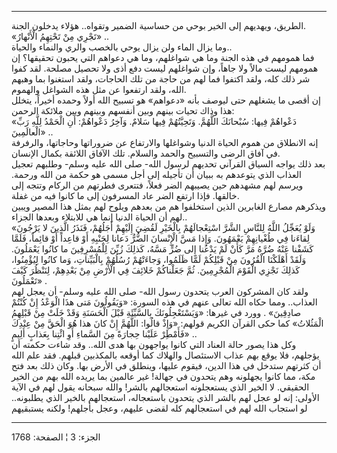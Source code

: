 ------------------------------------------------------------------------

الطريق، ويهديهم إلى الخير بوحي من حساسية الضمير وتقواه.. هؤلاء يدخلون
الجنة.  
«تَجْرِي مِنْ تَحْتِهِمُ الْأَنْهارُ» ..  
وما يزال الماء ولن يزال يوحي بالخصب والري والنماء والحياة..  
فما همومهم في هذه الجنة وما هي شواغلهم، وما هي دعواهم التي يحبون
تحقيقها؟ إن همومهم ليست مالاً ولا جاهاً، وإن شواغلهم ليست دفع أذى ولا
تحصيل مصلحة. لقد كفوا شر ذلك كله، ولقد اكتفوا فما لهم من حاجة من تلك
الحاجات، ولقد استغنوا بما وهبهم الله، ولقد ارتفعوا عن مثل هذه الشواغل
والهموم.  
إن أقصى ما يشغلهم حتى ليوصف بأنه «دعواهم» هو تسبيح الله أولاً وحمده
أخيراً، يتخلل هذا وذاك تحيات بينهم وبين أنفسهم وبينهم وبين ملائكة
الرحمن:  
«دَعْواهُمْ فِيها: سُبْحانَكَ اللَّهُمَّ. وَتَحِيَّتُهُمْ فِيها سَلامٌ. وَآخِرُ دَعْواهُمْ: أَنِ الْحَمْدُ لِلَّهِ
رَبِّ الْعالَمِينَ» ..  
إنه الانطلاق من هموم الحياة الدنيا وشواغلها والارتفاع عن ضروراتها
وحاجاتها، والرفرفة في آفاق الرضى والتسبيح والحمد والسلام. تلك الآفاق
اللائقة بكمال الإنسان.  
بعد ذلك يواجه السياق القرآني تحديهم لرسول الله- صلى الله عليه وسلم-
وطلبهم تعجيل العذاب الذي يتوعدهم به ببيان أن تأجيله إلى أجل مسمى هو حكمة
من الله ورحمة. ويرسم لهم مشهدهم حين يصيبهم الضر فعلاً، فتتعرى فطرتهم من
الركام وتتجه إلى خالقها. فإذا ارتفع الضر عاد المسرفون إلى ما كانوا فيه
من غفلة.  
ويذكرهم مصارع الغابرين الذين استخلفوا هم من بعدهم ويلوح لهم بمثل هذا
المصير ويبين لهم أن الحياة الدنيا إنما هي للابتلاء وبعدها الجزاء..  
«وَلَوْ يُعَجِّلُ اللَّهُ لِلنَّاسِ الشَّرَّ اسْتِعْجالَهُمْ بِالْخَيْرِ لَقُضِيَ إِلَيْهِمْ أَجَلُهُمْ، فَنَذَرُ الَّذِينَ
لا يَرْجُونَ لِقاءَنا فِي طُغْيانِهِمْ يَعْمَهُونَ. وَإِذا مَسَّ الْإِنْسانَ الضُّرُّ دَعانا لِجَنْبِهِ أَوْ
قاعِداً أَوْ قائِماً، فَلَمَّا كَشَفْنا عَنْهُ ضُرَّهُ مَرَّ كَأَنْ لَمْ يَدْعُنا إِلى ضُرٍّ مَسَّهُ، كَذلِكَ زُيِّنَ
لِلْمُسْرِفِينَ ما كانُوا يَعْمَلُونَ. وَلَقَدْ أَهْلَكْنَا الْقُرُونَ مِنْ قَبْلِكُمْ لَمَّا ظَلَمُوا، وَجاءَتْهُمْ
رُسُلُهُمْ بِالْبَيِّناتِ، وَما كانُوا لِيُؤْمِنُوا، كَذلِكَ نَجْزِي الْقَوْمَ الْمُجْرِمِينَ. ثُمَّ جَعَلْناكُمْ
خَلائِفَ فِي الْأَرْضِ مِنْ بَعْدِهِمْ، لِنَنْظُرَ كَيْفَ تَعْمَلُونَ» .  
ولقد كان المشركون العرب يتحدون رسول الله- صلى الله عليه وسلم- أن يعجل
لهم العذاب.. ومما حكاه الله تعالى عنهم في هذه السورة: «وَيَقُولُونَ مَتى هذَا
الْوَعْدُ إِنْ كُنْتُمْ صادِقِينَ» . وورد في غيرها: «وَيَسْتَعْجِلُونَكَ بِالسَّيِّئَةِ قَبْلَ الْحَسَنَةِ
وَقَدْ خَلَتْ مِنْ قَبْلِهِمُ الْمَثُلاتُ» كما حكى القرآن الكريم قولهم: «وَإِذْ قالُوا: اللَّهُمَّ
إِنْ كانَ هذا هُوَ الْحَقَّ مِنْ عِنْدِكَ فَأَمْطِرْ عَلَيْنا حِجارَةً مِنَ السَّماءِ أَوِ ائْتِنا بِعَذابٍ
أَلِيمٍ» ..  
وكل هذا يصور حالة العناد التي كانوا يواجهون بها هدى الله.. وقد شاءت
حكمته أن يؤجلهم، فلا يوقع بهم عذاب الاستئصال والهلاك كما أوقعه بالمكذبين
قبلهم. فقد علم الله أن كثرتهم ستدخل في هذا الدين، فيقوم عليها، وينطلق في
الأرض بها. وكان ذلك بعد فتح مكة، مما كانوا يجهلونه وهم يتحدون في جهالة!
غير عالمين بما يريده الله بهم من الخير الحقيقي. لا الخير الذي يستعجلونه
استعجالهم بالشر! والله سبحانه يقول لهم في الآية الأولى: إنه لو عجل لهم
بالشر الذي يتحدون باستعجاله، استعجالهم بالخير الذي يطلبونه.. لو استجاب
الله لهم في استعجالهم كله لقضى عليهم، وعجل بأجلهم! ولكنه يستبقيهم

------------------------------------------------------------------------

الجزء: 3 ¦ الصفحة: 1768
